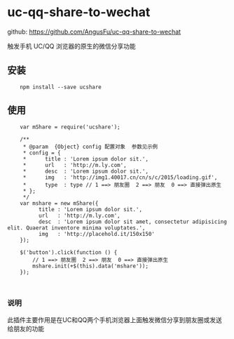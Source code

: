 
# uc-qq-share-to-wechat

github: https://github.com/AngusFu/uc-qq-share-to-wechat


触发手机 UC/QQ 浏览器的原生的微信分享功能



## 安装

```
	npm install --save ucshare

```

## 使用

```
	var mShare = require('ucshare');

	/**
	 * @param  {Object} config 配置对象  参数见示例
	 * config = {
	 *      title : 'Lorem ipsum dolor sit.',
	 *      url   : 'http://m.ly.com',
	 *      desc  : 'Lorem ipsum dolor sit.',
	 *      img   : 'http://img1.40017.cn/cn/s/c/2015/loading.gif',
	 *      type  : type // 1 ==> 朋友圈  2 ==> 朋友  0 ==> 直接弹出原生
	 * };
	 */
	var mshare = new mShare({
	      title : 'Lorem ipsum dolor sit.',
	      url   : 'http://m.ly.com',
	      desc  : 'Lorem ipsum dolor sit amet, consectetur adipisicing elit. Quaerat inventore minima voluptates.',
	      img   : 'http://placehold.it/150x150'
	});

	$('button').click(function () {
	    // 1 ==> 朋友圈  2 ==> 朋友  0 ==> 直接弹出原生
	    mshare.init(+$(this).data('mshare'));
	});



```

### 说明

此插件主要作用是在UC和QQ两个手机浏览器上面触发微信分享到朋友圈或发送给朋友的功能

